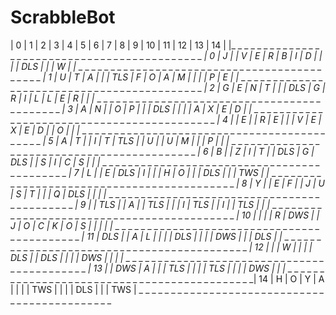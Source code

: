# ScrabbleBot

   |  0  |  1  |  2  |  3  |  4  |  5  |  6  |  7  |  8  |  9  | 10  | 11  | 12  |  13 |  14 |
   |_ _ _ _ _ _ _ _ _ _ _ _ _ _ _ _ _ _ _ _ _ _ _ _ _ _ _ _ _ _ _ _ _ _ _ _ _ _ _ _ _ _ _ _ _|
0  |  J  |     |  V  |  E  |  R  |  B  |  I  |  D  |     |     |     | DLS |     |     |  W  |
   |_ _ _ _ _ _ _ _ _ _ _ _ _ _ _ _ _ _ _ _ _ _ _ _ _ _ _ _ _ _ _ _ _ _ _ _ _ _ _ _ _ _ _ _ _|
1  |  U  |  T  |  A  |     |     | TLS |  F  |  O  |  A  |  M  |     |     |     |  P  |  E  |
   |_ _ _ _ _ _ _ _ _ _ _ _ _ _ _ _ _ _ _ _ _ _ _ _ _ _ _ _ _ _ _ _ _ _ _ _ _ _ _ _ _ _ _ _ _|
2  |  G  |  E  |  N  |  T  |     |     | DLS |  G  |  R  |  I  |  L  |  L  |  E  |  R  |     |
   |_ _ _ _ _ _ _ _ _ _ _ _ _ _ _ _ _ _ _ _ _ _ _ _ _ _ _ _ _ _ _ _ _ _ _ _ _ _ _ _ _ _ _ _ _|
3  |  A  |  N  |     |  O  |  P  |     |     | DLS |     |     |     |  A  |  X  |  E  |  D  |
   |_ _ _ _ _ _ _ _ _ _ _ _ _ _ _ _ _ _ _ _ _ _ _ _ _ _ _ _ _ _ _ _ _ _ _ _ _ _ _ _ _ _ _ _ _|
4  |     |  E  |     |  R  |  E  |     |     |  V  |  E  |  X  |  E  |  D  |     |  O  |     |
   |_ _ _ _ _ _ _ _ _ _ _ _ _ _ _ _ _ _ _ _ _ _ _ _ _ _ _ _ _ _ _ _ _ _ _ _ _ _ _ _ _ _ _ _ _|
5  |  A  |  T  |     |  I  |  T  | TLS |     |  U  |     |  U  |  M  |     |     |  P  |     |
   |_ _ _ _ _ _ _ _ _ _ _ _ _ _ _ _ _ _ _ _ _ _ _ _ _ _ _ _ _ _ _ _ _ _ _ _ _ _ _ _ _ _ _ _ _|
6  |  B  |     |  Z  |  I  |  T  |     | DLS |  G  | DLS |     |  S  |  I  |  C  |  S  |     |
   |_ _ _ _ _ _ _ _ _ _ _ _ _ _ _ _ _ _ _ _ _ _ _ _ _ _ _ _ _ _ _ _ _ _ _ _ _ _ _ _ _ _ _ _ _|
7  |  L  |     |  E  | DLS |  I  |     |     |  H  |  O  |     |     | DLS |     |     | TWS |
   |_ _ _ _ _ _ _ _ _ _ _ _ _ _ _ _ _ _ _ _ _ _ _ _ _ _ _ _ _ _ _ _ _ _ _ _ _ _ _ _ _ _ _ _ _|
8  |  Y  |     |  E  |  F  |     |  J  |  U  |  S  |  T  |     |     |  Q  | DLS |     |     |
   |_ _ _ _ _ _ _ _ _ _ _ _ _ _ _ _ _ _ _ _ _ _ _ _ _ _ _ _ _ _ _ _ _ _ _ _ _ _ _ _ _ _ _ _ _|
9  |     | TLS |     |  A  |     | TLS |     |     |  I  | TLS |     |  I  |     | TLS |     |
   |_ _ _ _ _ _ _ _ _ _ _ _ _ _ _ _ _ _ _ _ _ _ _ _ _ _ _ _ _ _ _ _ _ _ _ _ _ _ _ _ _ _ _ _ _|
10 |     |     |     |  R  | DWS |     |  J  |  O  |  C  |  K  |  O  |  S  |     |     |     |
   |_ _ _ _ _ _ _ _ _ _ _ _ _ _ _ _ _ _ _ _ _ _ _ _ _ _ _ _ _ _ _ _ _ _ _ _ _ _ _ _ _ _ _ _ _|
11 | DLS |     |  A  |  L  |     |     |     | DLS |     |     |     | DWS |     |     | DLS |
   |_ _ _ _ _ _ _ _ _ _ _ _ _ _ _ _ _ _ _ _ _ _ _ _ _ _ _ _ _ _ _ _ _ _ _ _ _ _ _ _ _ _ _ _ _|
12 |     |     |  W  |     |     |     | DLS |     | DLS |     |     |     | DWS |     |     |
   |_ _ _ _ _ _ _ _ _ _ _ _ _ _ _ _ _ _ _ _ _ _ _ _ _ _ _ _ _ _ _ _ _ _ _ _ _ _ _ _ _ _ _ _ _|
13 |     | DWS |  A  |     |     | TLS |     |     |     | TLS |     |     |     | DWS |     |
   |_ _ _ _ _ _ _ _ _ _ _ _ _ _ _ _ _ _ _ _ _ _ _ _ _ _ _ _ _ _ _ _ _ _ _ _ _ _ _ _ _ _ _ _ _|
14 |  H  |  O  |  Y  |  A  |     |     |     | TWS |     |     |     | DLS |     |     | TWS |
    _ _ _ _ _ _ _ _ _ _ _ _ _ _ _ _ _ _ _ _ _ _ _ _ _ _ _ _ _ _ _ _ _ _ _ _ _ _ _ _ _ _ _ _ _
